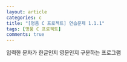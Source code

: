 ```yaml
---
layout: article
categories: c
title: "[명품 C 프로젝트] 연습문제 1.1.1"
tags: [명품 C 프로젝트]
comments: true
---
```


입력한 문자가 한글인지 영문인지 구분하는 프로그램

<script src="https://gist.github.com/junbly/791275917ab19cebcead092d79c9d6ba.js"></script>
